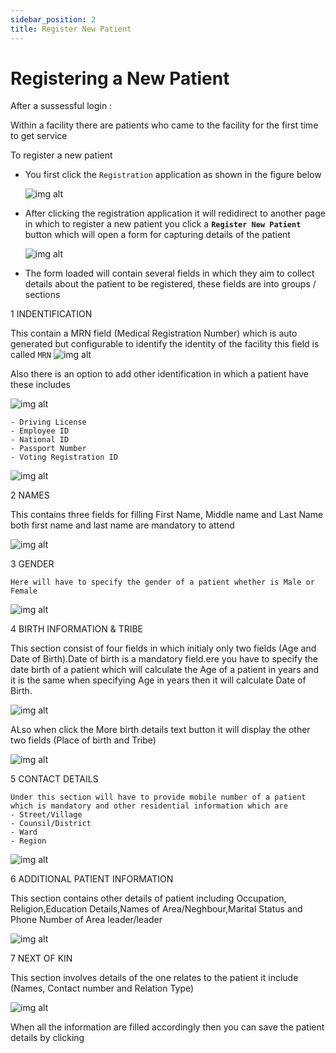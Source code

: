 ```yaml
---
sidebar_position: 2
title: Register New Patient
---
```


# Registering a New Patient

After a sussessful login :

Within a facility there are patients who came to the facility for the first time to get service

To register a new patient 
- You first click the `Registration` application as shown in the figure below
     
     ![img alt](/img/new_patient1.png)

- After clicking the registration application it will redidirect to another page in which to register a new patient you click a **`Register New Patient`**  button which will open a form for capturing details of the patient

     ![img alt](/img/new_patient2.png)

- The form loaded will contain several fields in which they aim to collect details about the patient to be registered, these fields are into groups / sections 

1 INDENTIFICATION

   This contain a MRN field (Medical Registration Number) which is auto generated but configurable to identify the identity of the facility
   this field is called `MRN`
  ![img alt](/img/new_patient3.png)
    
   Also there is an option to add other identification in which a patient have these includes

  ![img alt](/img/new_patient4.png)

    - Driving License 
    - Employee ID
    - National ID 
    - Passport Number
    - Voting Registration ID
  
   ![img alt](/img/new_patient5.png)

2 NAMES

   This contains three fields for filling First Name, Middle name and Last Name
   both first name and last name are mandatory to attend 

  ![img alt](/img/new_patient6.png)

3 GENDER
  
    Here will have to specify the gender of a patient whether is Male or Female
    
  ![img alt](/img/new_patient7.png)

4 BIRTH INFORMATION & TRIBE
  
  This section consist of four fields in which initialy only two fields (Age and Date of Birth).Date of birth is a mandatory field.ere you have to specify the date birth of a patient which will calculate the Age of a patient in years and it is the same when specifying Age in years then it will calculate Date of Birth.

  ![img alt](/img/new_patient8.png)

  ALso when click the More birth details text button it will display the other two fields (Place of birth and Tribe)

  ![img alt](/img/new_patient9.png)

 5 CONTACT DETAILS

    Under this section will have to provide mobile number of a patient  which is mandatory and other residential information which are 
    - Street/Village
    - Counsil/District
    - Ward
    - Region
  ![img alt](/img/new_patient10.png) 

6 ADDITIONAL PATIENT INFORMATION

   This section contains other details of patient  including Occupation, Religion,Education Details,Names of Area/Neghbour,Marital Status and  Phone Number of Area leader/leader

  ![img alt](/img/new_patient11.png)

7 NEXT OF KIN
  
  This section involves details of the one relates to the patient it include (Names, Contact number and Relation Type)

  ![img alt](/img/new_patient12.png)

When all the information are filled accordingly then you can save the patient details  by clicking